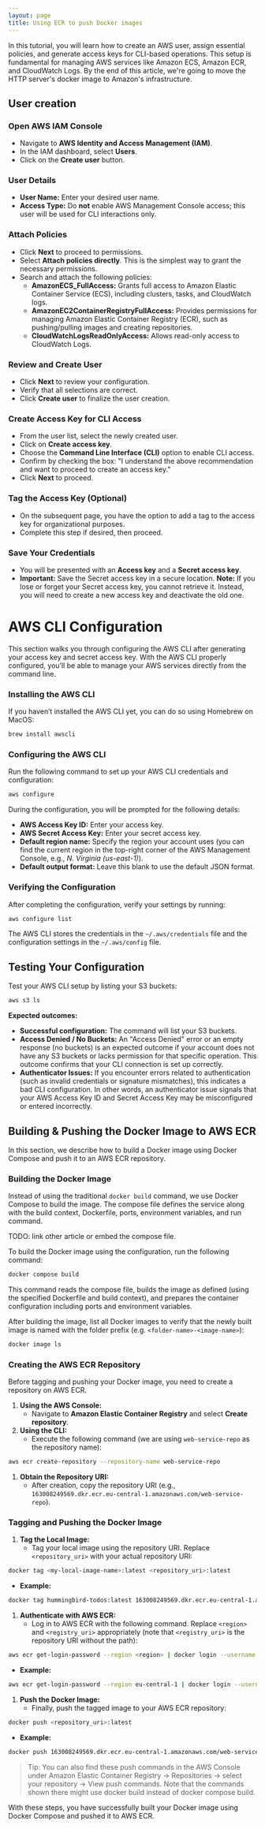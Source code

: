 ```yaml
---
layout: page
title: Using ECR to push Docker images
---
```


In this tutorial, you will learn how to create an AWS user, assign essential policies, and generate access keys for CLI-based operations. This setup is fundamental for managing AWS services like Amazon ECS, Amazon ECR, and CloudWatch Logs. By the end of this article, we're going to move the HTTP server's docker image to Amazon's infrastructure.


## User creation

### Open AWS IAM Console

- Navigate to **AWS Identity and Access Management (IAM)**.
- In the IAM dashboard, select **Users**.
- Click on the **Create user** button.

### User Details

- **User Name:** Enter your desired user name.
- **Access Type:** Do **not** enable AWS Management Console access; this user will be used for CLI interactions only.

### Attach Policies

- Click **Next** to proceed to permissions.
- Select **Attach policies directly**. This is the simplest way to grant the necessary permissions.
- Search and attach the following policies:
    - **AmazonECS_FullAccess:** Grants full access to Amazon Elastic Container Service (ECS), including clusters, tasks, and CloudWatch logs.
    - **AmazonEC2ContainerRegistryFullAccess:** Provides permissions for managing Amazon Elastic Container Registry (ECR), such as pushing/pulling images and creating repositories.
    - **CloudWatchLogsReadOnlyAccess:** Allows read-only access to CloudWatch Logs.

### Review and Create User

- Click **Next** to review your configuration.
- Verify that all selections are correct.
- Click **Create user** to finalize the user creation.

### Create Access Key for CLI Access

- From the user list, select the newly created user.
- Click on **Create access key**.
- Choose the **Command Line Interface (CLI)** option to enable CLI access.
- Confirm by checking the box: "I understand the above recommendation and want to proceed to create an access key."
- Click **Next** to proceed.

### Tag the Access Key (Optional)

- On the subsequent page, you have the option to add a tag to the access key for organizational purposes.
- Complete this step if desired, then proceed.

### Save Your Credentials

- You will be presented with an **Access key** and a **Secret access key**.
- **Important:** Save the Secret access key in a secure location. **Note:** If you lose or forget your Secret access key, you cannot retrieve it. Instead, you will need to create a new access key and deactivate the old one.


# AWS CLI Configuration

This section walks you through configuring the AWS CLI after generating your access key and secret access key. With the AWS CLI properly configured, you’ll be able to manage your AWS services directly from the command line.

### Installing the AWS CLI

If you haven’t installed the AWS CLI yet, you can do so using Homebrew on MacOS:

```bash
brew install awscli
```

### Configuring the AWS CLI

Run the following command to set up your AWS CLI credentials and configuration:

```bash
aws configure
```

During the configuration, you will be prompted for the following details:

- **AWS Access Key ID:** Enter your access key.
- **AWS Secret Access Key:** Enter your secret access key.
- **Default region name:** Specify the region your account uses (you can find the current region in the top-right corner of the AWS Management Console, e.g., *N. Virginia (us-east-1)*).
- **Default output format:** Leave this blank to use the default JSON format.

### Verifying the Configuration

After completing the configuration, verify your settings by running:

```bash
aws configure list
```

The AWS CLI stores the credentials in the `~/.aws/credentials` file and the configuration settings in the `~/.aws/config` file.

## Testing Your Configuration

Test your AWS CLI setup by listing your S3 buckets:

```bash
aws s3 ls
```

**Expected outcomes:**

- **Successful configuration:** The command will list your S3 buckets.
- **Access Denied / No Buckets:**
An "Access Denied" error or an empty response (no buckets) is an expected outcome if your account does not have any S3 buckets or lacks permission for that specific operation. This outcome confirms that your CLI connection is set up correctly.
- **Authenticator Issues:**
If you encounter errors related to authentication (such as invalid credentials or signature mismatches), this indicates a bad CLI configuration. In other words, an authenticator issue signals that your AWS Access Key ID and Secret Access Key may be misconfigured or entered incorrectly.


## Building & Pushing the Docker Image to AWS ECR

In this section, we describe how to build a Docker image using Docker Compose and push it to an AWS ECR repository. 

### Building the Docker Image

Instead of using the traditional `docker build` command, we use Docker Compose to build the image. The compose file defines the service along with the build context, Dockerfile, ports, environment variables, and run command.

TODO: link other article or embed the compose file.

To build the Docker image using the configuration, run the following command:

```bash
docker compose build
```

This command reads the compose file, builds the image as defined (using the specified Dockerfile and build context), and prepares the container configuration including ports and environment variables.

After building the image, list all Docker images to verify that the newly built image is named with the folder prefix (e.g. `<folder-name>-<image-name>`):

```bash
docker image ls
```

### Creating the AWS ECR Repository

Before tagging and pushing your Docker image, you need to create a repository on AWS ECR.

1. **Using the AWS Console:**
    - Navigate to **Amazon Elastic Container Registry** and select **Create repository**.
2. **Using the CLI:**
    - Execute the following command (we are using `web-service-repo` as the repository name):

```bash
aws ecr create-repository --repository-name web-service-repo
```

1. **Obtain the Repository URI:**
    - After creation, copy the repository URI (e.g., `163008249569.dkr.ecr.eu-central-1.amazonaws.com/web-service-repo`).

### Tagging and Pushing the Docker Image

1. **Tag the Local Image:**
    - Tag your local image using the repository URI. Replace `<repository_uri>` with your actual repository URI:

```bash
docker tag <my-local-image-name>:latest <repository_uri>:latest
```

- **Example:**

```bash
docker tag hummingbird-todos:latest 163008249569.dkr.ecr.eu-central-1.amazonaws.com/web-service-repo:latest
```

1. **Authenticate with AWS ECR:**
    - Log in to AWS ECR with the following command. Replace `<region>` and `<registry_uri>` appropriately (note that `<registry_uri>` is the repository URI without the path):

```bash
aws ecr get-login-password --region <region> | docker login --username AWS --password-stdin <registry_uri>
```

- **Example:**

```bash
aws ecr get-login-password --region eu-central-1 | docker login --username AWS --password-stdin 163008249569.dkr.ecr.eu-central-1.amazonaws.com
```

1. **Push the Docker Image:**
    - Finally, push the tagged image to your AWS ECR repository:

```bash
docker push <repository_uri>:latest
```

- **Example:**

```bash
docker push 163008249569.dkr.ecr.eu-central-1.amazonaws.com/web-service-repo:latest
```

> Tip: You can also find these push commands in the AWS Console under Amazon Elastic Container Registry -> Repositories -> select your repository -> View push commands. Note that the commands shown there might use docker build instead of docker compose build.

With these steps, you have successfully built your Docker image using Docker Compose and pushed it to AWS ECR.

